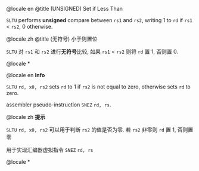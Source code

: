 @locale en
@title (UNSIGNED) Set if Less Than

`SLTU` performs **unsigned** compare between `rs1` and `rs2`,
writing 1 to `rd` if `rs1` < `rs2`, 0 otherwise.

@locale zh
@title (无符号) 小于则置位

`SLTU` 对 `rs1` 和 `rs2` 进行**无符号**比较,
如果 `rs1` < `rs2` 则将 `rd` 置 1, 否则置 0.

@locale *
<container type="info">

@locale en
<i class="fa fa-info-circle"></i> <b>Info</b>

`SLTU` `rd, x0, rs2` sets `rd` to 1 if `rs2` is not equal to zero, otherwise sets `rd` to zero.

assembler pseudo-instruction `SNEZ` `rd, rs`.

@locale zh
<i class="fa fa-info-circle"></i> <b>提示</b>

`SLTU` `rd, x0, rs2` 可以用于判断 `rs2` 的值是否为零. 若 `rs2` 非零则 `rd` 置 1, 否则置零

用于实现汇编器虚拟指令 `SNEZ` `rd, rs`

@locale *
</container>
